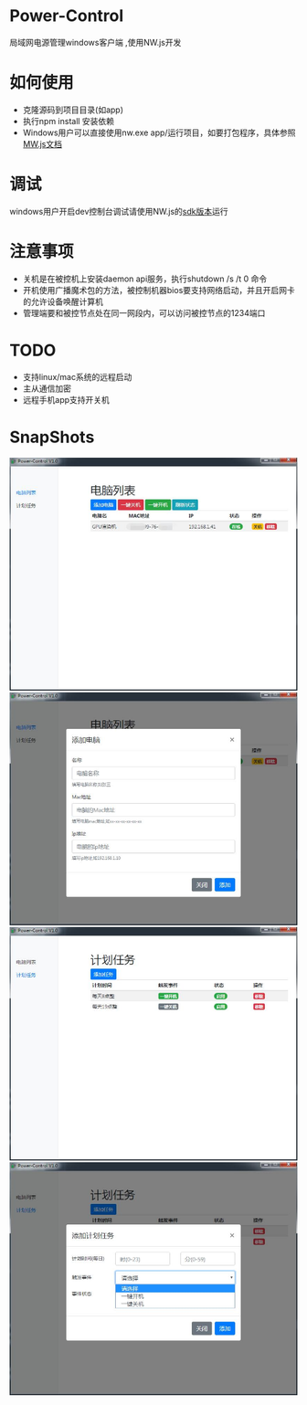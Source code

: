 # Power-Control
局域网电源管理windows客户端 ,使用NW.js开发

# 如何使用
- 克隆源码到项目目录(如app)
- 执行npm install 安装依赖
- Windows用户可以直接使用nw.exe app/运行项目，如要打包程序，具体参照[MW.js文档](http://docs.nwjs.io/en/latest/For%20Users/Package%20and%20Distribute/)


# 调试
windows用户开启dev控制台调试请使用NW.js的[sdk版本](https://nwjs.io/downloads/)运行

# 注意事项
- 关机是在被控机上安装daemon api服务，执行shutdown /s /t 0 命令
- 开机使用广播魔术包的方法，被控制机器bios要支持网络启动，并且开启网卡的允许设备唤醒计算机
- 管理端要和被控节点处在同一网段内，可以访问被控节点的1234端口

# TODO
- 支持linux/mac系统的远程启动
- 主从通信加密
- 远程手机app支持开关机



# SnapShots
![images](https://github.com/bryant24/Power-Control/raw/master/snapshot/computers.jpg)
![images](https://github.com/bryant24/Power-Control/raw/master/snapshot/add_computer.jpg)
![images](https://github.com/bryant24/Power-Control/raw/master/snapshot/schedule.jpg)
![images](https://github.com/bryant24/Power-Control/raw/master/snapshot/schedule_add.jpg)

